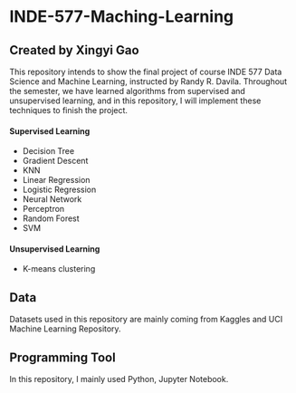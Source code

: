 # INDE-577-Maching-Learning
## Created by Xingyi Gao
This repository intends to show the final project of course INDE 577 Data Science and Machine Learning, instructed by Randy R. Davila. Throughout the semester, we have learned algorithms from supervised and unsupervised learning, and in this repository, I will implement these techniques to finish the project.
#### Supervised Learning
* Decision Tree
* Gradient Descent
* KNN
* Linear Regression
* Logistic Regression
* Neural Network
* Perceptron
* Random Forest
* SVM
#### Unsupervised Learning
* K-means clustering
## Data
Datasets used in this repository are mainly coming from Kaggles and UCI Machine Learning Repository.
## Programming Tool
In this repository, I mainly used Python, Jupyter Notebook.

